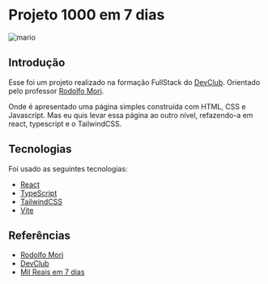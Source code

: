 # Projeto 1000 em 7 dias

![mario](https://github.com/DutraGames/DevClub/assets/69097449/44e3a5d0-1244-4f32-b5af-29e6e5caae01)

## Introdução

Esse foi um projeto realizado na formação FullStack do [DevClub](https://rodolfomori.com.br/devclub/). Orientado pelo professor [Rodolfo Mori](https://www.linkedin.com/in/rodolfomori/).

Onde é apresentado uma página simples construída com HTML, CSS e Javascript. Mas eu quis levar essa página ao outro nível, refazendo-a em react, typescript e o TailwindCSS.

## Tecnologias

Foi usado as seguintes tecnologias:

- [React](https://reactjs.org/)
- [TypeScript](https://www.typescriptlang.org/)
- [TailwindCSS](https://tailwindcss.com/)
- [Vite](https://vitejs.dev/)

## Referências

- [Rodolfo Mori](https://www.linkedin.com/in/rodolfomori/)
- [DevClub](https://rodolfomori.com.br/devclub/)
- [Mil Reais em 7 dias](https://github.com/rodolfomori/Mil-Reais-em-7-dias)
